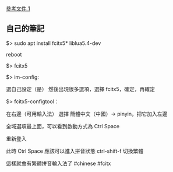[參考文件 1](https://www.hkepc.com/forum/viewthread.php?fid=24&tid=2681851&page=1)

## 自己的筆記
$> sudo apt install fcitx5* liblua5.4-dev

reboot

$> fcitx5

$> im-config:

選自己設定（是）
然後出現很多選項，選擇 fcitx5，確定，再確定

$> fcitx5-configtool：

在右邊（可用輸入法）
選擇 簡體中文（中國）-> pinyin，把它加入左邊

全域選項最上面，可以看到啟動方式為 Ctrl Space

重新登入

此時 Ctrl Space 應該可以進入拼音狀態
ctrl-shift-f 切換繁體

這樣就會有繁體拼音輸入法了
#chinese #fcitx
